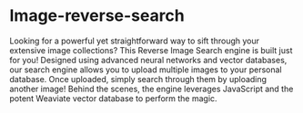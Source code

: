# Image-reverse-search
Looking for a powerful yet straightforward way to sift through your extensive image collections? This Reverse Image Search engine is built just for you! Designed using advanced neural networks and vector databases, our search engine allows you to upload multiple images to your personal database. Once uploaded, simply search through them by uploading another image! Behind the scenes, the engine leverages JavaScript and the potent Weaviate vector database to perform the magic. 
